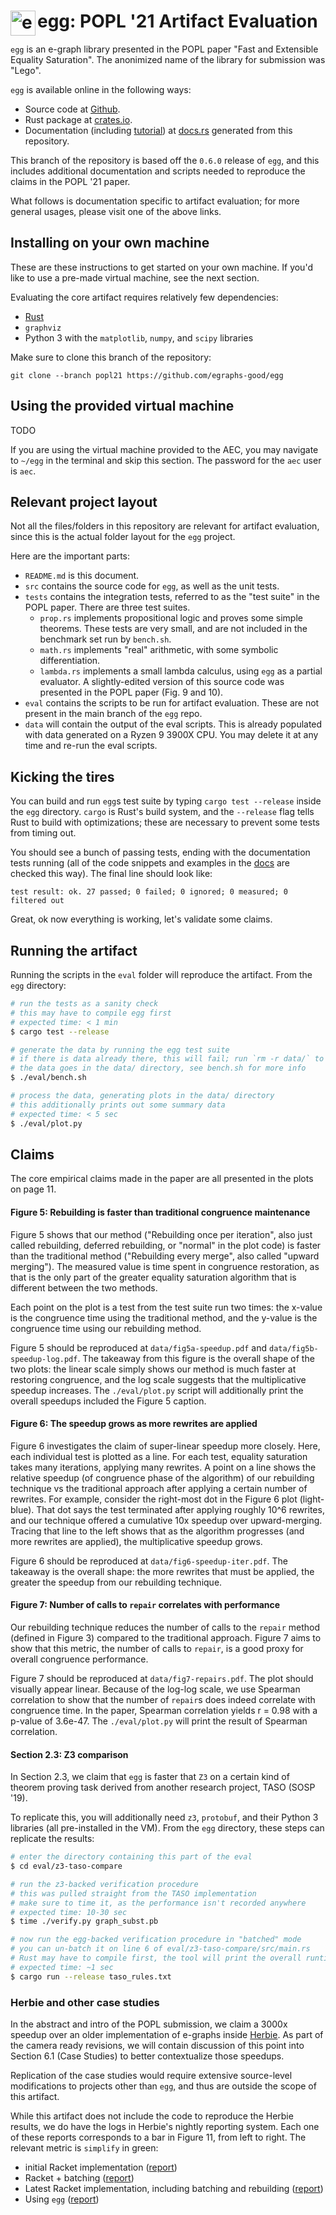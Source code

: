 # <img src="doc/egg.svg" alt="egg logo" height="40" align="left"> egg: POPL '21 Artifact Evaluation

`egg` is an e-graph library presented in the POPL paper "Fast and Extensible Equality Saturation".
The anonimized name of the library for submission was "Lego".

`egg` is available online in the following ways:

- Source code at [Github](https://github.com/egraphs-good/egg).
- Rust package at [crates.io](https://crates.io/crates/egg).
- Documentation (including [tutorial](https://docs.rs/egg/*/egg/tutorials/index.html)) 
  at [docs.rs](https://docs.rs/egg/) generated from this repository.

This branch of the repository is based off the `0.6.0` release of `egg`, and
this includes additional documentation and scripts needed to reproduce the
claims in the POPL '21 paper.

What follows is documentation specific to artifact evaluation; for more general
usages, please visit one of the above links.

## Installing on your own machine

These are these instructions to get started on your own machine.
If you'd like to use a pre-made virtual machine, see the next section.

Evaluating the core artifact requires relatively few dependencies:

- [Rust](https://www.rust-lang.org/) 
- `graphviz`
- Python 3 with the `matplotlib`, `numpy`, and `scipy` libraries

Make sure to clone this branch of the repository:
```
git clone --branch popl21 https://github.com/egraphs-good/egg
```

## Using the provided virtual machine

TODO

If you are using the virtual machine provided to the AEC, 
  you may navigate to `~/egg` in the terminal and skip this section.
The password for the `aec` user is `aec`.


## Relevant project layout

Not all the files/folders in this repository are relevant for artifact evaluation,
since this is the actual folder layout for the `egg` project.

Here are the important parts:

- `README.md` is this document.
- `src` contains the source code for `egg`, as well as the unit tests.
- `tests` contains the integration tests, referred to as the "test suite" in the POPL paper.
  There are three test suites.
  - `prop.rs` implements propositional logic and proves some simple
    theorems. These tests are very small, and are not included in the benchmark set run by `bench.sh`.
  - `math.rs` implements "real" arithmetic, with some symbolic differentiation.
  - `lambda.rs` implements a small lambda calculus, using `egg` as a partial evaluator.
    A slightly-edited version of this source code was presented in the POPL paper (Fig. 9 and 10).
- `eval` contains the scripts to be run for artifact evaluation.
  These are not present in the main branch of the `egg` repo.
- `data` will contain the output of the eval scripts. 
  This is already populated with data generated on a Ryzen 9 3900X CPU.
  You may delete it at any time and re-run the eval scripts.
    
## Kicking the tires

You can build and run `egg`s test suite by typing `cargo test --release` inside
the `egg` directory.
`cargo` is Rust's build system, and
  the `--release` flag tells Rust to build with optimizations;
  these are necessary to prevent some tests from timing out.

You should see a bunch of passing tests, ending with the documentation tests running 
(all of the code snippets and examples in the [docs](https://docs.rs/egg/) are checked this way).
The final line should look like:

```
test result: ok. 27 passed; 0 failed; 0 ignored; 0 measured; 0 filtered out
```

Great, ok now everything is working, let's validate some claims.

## Running the artifact

Running the scripts in the `eval` folder will reproduce the artifact. From the `egg` directory:

```sh
# run the tests as a sanity check
# this may have to compile egg first
# expected time: < 1 min
$ cargo test --release

# generate the data by running the egg test suite
# if there is data already there, this will fail; run `rm -r data/` to proceed
# the data goes in the data/ directory, see bench.sh for more info
$ ./eval/bench.sh

# process the data, generating plots in the data/ directory
# this additionally prints out some summary data
# expected time: < 5 sec
$ ./eval/plot.py
```

## Claims

The core empirical claims made in the paper are all presented in the plots on page 11.

#### Figure 5: Rebuilding is faster than traditional congruence maintenance

Figure 5 shows that our method 
("Rebuilding once per iteration", also just called rebuilding, deferred rebuilding, or "normal" in the plot code)
is faster than the traditional method ("Rebuilding every merge", also called "upward merging").
The measured value is time spent in congruence restoration, as that is the
only part of the greater equality saturation algorithm that is different between the two methods. 

Each point on the plot is a test from the test suite run two times: 
  the x-value is the congruence time using the traditional method,
  and the y-value is the congruence time using our rebuilding method.

Figure 5 should be reproduced at `data/fig5a-speedup.pdf` and `data/fig5b-speedup-log.pdf`.
The takeaway from this figure is the overall shape of the two plots:
  the linear scale simply shows our method is much faster at restoring congruence,
  and the log scale suggests that the multiplicative speedup increases.
The `./eval/plot.py` script will additionally print the overall speedups included the Figure 5 caption. 
  
#### Figure 6: The speedup grows as more rewrites are applied

Figure 6 investigates the claim of super-linear speedup more closely.
Here, each individual test is plotted as a line.
For each test, equality saturation takes many iterations, applying many rewrites. 
A point on a line shows the relative speedup (of congruence phase of the algorithm)
  of our rebuilding technique vs the traditional approach
  after applying a certain number of rewrites.
For example, consider the right-most dot in the Figure 6 plot (light-blue).
That dot says the test terminated after applying roughly 10^6 rewrites,
  and our technique offered a cumulative 10x speedup over upward-merging.
Tracing that line to the left shows that as the algorithm progresses (and more rewrites are applied),
  the multiplicative speedup grows.
    
Figure 6 should be reproduced at `data/fig6-speedup-iter.pdf`.
The takeaway is the overall shape: the more rewrites that must be applied, the
  greater the speedup from our rebuilding technique.
  
#### Figure 7: Number of calls to `repair` correlates with performance

Our rebuilding technique reduces the number of calls to the `repair` method
(defined in Figure 3) compared to the traditional approach.
Figure 7 aims to show that this metric, 
  the number of calls to `repair`, 
  is a good proxy for overall congruence performance.
  
Figure 7 should be reproduced at `data/fig7-repairs.pdf`.
The plot should visually appear linear. 
Because of the log-log scale, we use Spearman correlation to show that the number of `repair`s 
does indeed correlate with congruence time.
In the paper, Spearman correlation yields r = 0.98 with a p-value of 3.6e-47.
The `./eval/plot.py` will print the result of Spearman correlation.

#### Section 2.3: Z3 comparison

In Section 2.3, we claim that `egg` is faster that `Z3` on a certain kind of
theorem proving task derived from another research project, TASO (SOSP '19).

To replicate this, you will additionally need `z3`, `protobuf`, and their Python 3 
libraries (all pre-installed in the VM). 
From the `egg` directory, these steps can replicate the results:

``` sh
# enter the directory containing this part of the eval
$ cd eval/z3-taso-compare

# run the z3-backed verification procedure
# this was pulled straight from the TASO implementation
# make sure to time it, as the performance isn't recorded anywhere
# expected time: 10-30 sec
$ time ./verify.py graph_subst.pb 

# now run the egg-backed verification procedure in "batched" mode
# you can un-batch it on line 6 of eval/z3-taso-compare/src/main.rs
# Rust may have to compile first, the tool will print the overall runtime
# expected time: ~1 sec
$ cargo run --release taso_rules.txt
```


### Herbie and other case studies

In the abstract and intro of the POPL submission, 
  we claim a 3000x speedup over an older implementation of e-graphs inside 
  [Herbie](http://herbie.uwplse.org/).
As part of the camera ready revisions, we will contain discussion of this point into 
  Section 6.1 (Case Studies) to better contextualize those speedups.
  
Replication of the case studies would require extensive source-level
  modifications to projects other than `egg`, 
and thus are outside the scope of this artifact.

While this artifact does not include the code to reproduce the Herbie results,
we do have the logs in Herbie's nightly reporting system.
Each one of these reports corresponds to a bar in Figure 11, from left to right.
The relevant metric is `simplify` in green:

- initial Racket implementation ([report](http://herbie.uwplse.org/reports/1593517043:debbie:old-regraph:8ccfdff1f7/timeline.html))
- Racket + batching ([report](http://herbie.uwplse.org/reports/1593526873:debbie:old-regraph:8ccfdff1f7/timeline.html))
- Latest Racket implementation, including batching and rebuilding
  ([report](http://herbie.uwplse.org/reports/1593539656:debbie:old-regraph:8ccfdff1f7/timeline.html))
- Using `egg` ([report](http://herbie.uwplse.org/reports/1593541610:debbie:old-regraph:8ccfdff1f7/timeline.html))
  
